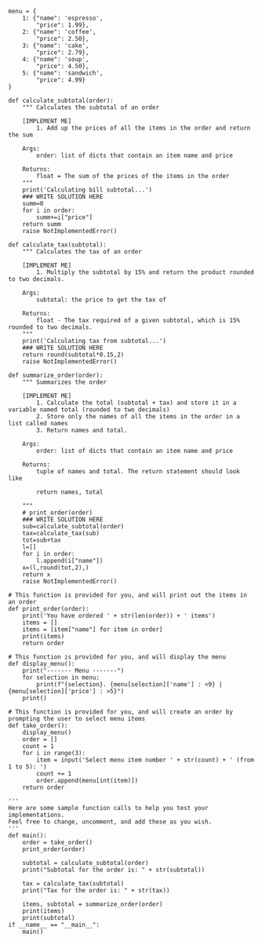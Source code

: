     menu = {
        1: {"name": 'espresso',
            "price": 1.99},
        2: {"name": 'coffee', 
            "price": 2.50},
        3: {"name": 'cake', 
            "price": 2.79},
        4: {"name": 'soup', 
            "price": 4.50},
        5: {"name": 'sandwich',
            "price": 4.99}
    }

    def calculate_subtotal(order):
        """ Calculates the subtotal of an order

        [IMPLEMENT ME] 
            1. Add up the prices of all the items in the order and return the sum

        Args:
            order: list of dicts that contain an item name and price

        Returns:
            float = The sum of the prices of the items in the order
        """
        print('Calculating bill subtotal...')
        ### WRITE SOLUTION HERE
        summ=0
        for i in order:
            summ+=i["price"]
        return summ
        raise NotImplementedError()

    def calculate_tax(subtotal):
        """ Calculates the tax of an order

        [IMPLEMENT ME] 
            1. Multiply the subtotal by 15% and return the product rounded to two decimals.

        Args:
            subtotal: the price to get the tax of

        Returns:
            float - The tax required of a given subtotal, which is 15% rounded to two decimals.
        """
        print('Calculating tax from subtotal...')
        ### WRITE SOLUTION HERE
        return round(subtotal*0.15,2)
        raise NotImplementedError()

    def summarize_order(order):
        """ Summarizes the order

        [IMPLEMENT ME]
            1. Calculate the total (subtotal + tax) and store it in a variable named total (rounded to two decimals)
            2. Store only the names of all the items in the order in a list called names
            3. Return names and total.

        Args:
            order: list of dicts that contain an item name and price

        Returns:
            tuple of names and total. The return statement should look like 

            return names, total

        """
        # print_order(order)
        ### WRITE SOLUTION HERE
        sub=calculate_subtotal(order)
        tax=calculate_tax(sub)
        tot=sub+tax
        l=[]
        for i in order:
            l.append(i["name"])
        x=(l,round(tot,2),)
        return x
        raise NotImplementedError()

    # This function is provided for you, and will print out the items in an order
    def print_order(order):
        print('You have ordered ' + str(len(order)) + ' items')
        items = []
        items = [item["name"] for item in order]
        print(items)
        return order

    # This function is provided for you, and will display the menu
    def display_menu():
        print("------- Menu -------")
        for selection in menu:
            print(f"{selection}. {menu[selection]['name'] : <9} | {menu[selection]['price'] : >5}")
        print()

    # This function is provided for you, and will create an order by prompting the user to select menu items
    def take_order():
        display_menu()
        order = []
        count = 1
        for i in range(3):
            item = input('Select menu item number ' + str(count) + ' (from 1 to 5): ')
            count += 1
            order.append(menu[int(item)])
        return order

    '''
    Here are some sample function calls to help you test your implementations.
    Feel free to change, uncomment, and add these as you wish.
    '''
    def main():
        order = take_order()
        print_order(order)

        subtotal = calculate_subtotal(order)
        print("Subtotal for the order is: " + str(subtotal))

        tax = calculate_tax(subtotal)
        print("Tax for the order is: " + str(tax))

        items, subtotal = summarize_order(order)
        print(items)
        print(subtotal)
    if __name__ == "__main__":
        main()
